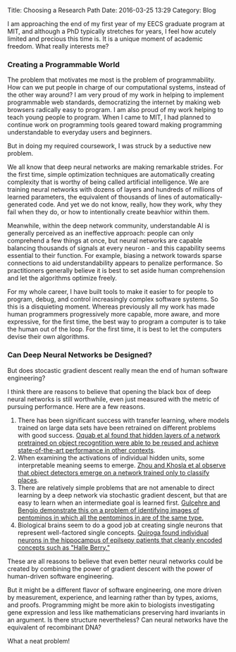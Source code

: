 Title: Choosing a Research Path
Date: 2016-03-25 13:29
Category: Blog

I am approaching the end of my first year of my EECS graduate program at
MIT, and although a PhD typically stretches for years, I feel how acutely
limited and precious this time is. It is a unique moment of academic
freedom.  What really interests me?

### Creating a Programmable World

The problem that motivates me most is the problem of
programmability. How can we put people in charge of our
computational systems, instead of the other way around?  I am very
proud of my work in helping to implement programmable web
standards, democratizing the internet by making web browsers radically
easy to program. I am also proud of my work helping to teach young
people to program. When I came to MIT, I had planned to continue
work on programming tools geared toward making programming
understandable to everyday users and beginners.

But in doing my required coursework, I was
struck by a seductive new problem.

We all know that deep neural networks are making remarkable strides.
For the first time, simple optimization techniques are automatically
creating complexity that is worthy of being called artificial
intelligence. We are training neural networks with dozens of layers and
hundreds of millions of learned parameters, the equivalent of
thousands of lines of automatically-generated code.  And yet
we do not know, really, how they work, why they fail when they do,
or how to intentionally create beavhior within them.

Meanwhile, within the deep network community, understandable
AI is generally perceived as an ineffective approach: people can only
comprehend a few things at once, but neural networks are capable
balancing thousands of signals at every neuron - and this capability
seems essential to their function.  For example, biasing a network
towards sparse connections to aid understandability appears to
penalize performance. So practitioners generally believe it is
best to set aside human comprehension and let the
algorithms optimize freely.

For my whole career, I have built tools to make it easier to for
people to program, debug, and control increasingly complex software
systems. So this is a disquieting moment.  Whereas previously
all my work has made human programmers progressively more capable,
more aware, and more expressive, for the first time, the best way
to program a computer is to take the human out of the loop. For
the first time, it is best to let the computers devise
their own algorithms.

### Can Deep Neural Networks be Designed?

But does stocastic gradient descent really mean the end of
human software engineering?

I think there are reasons to believe that opening the black box
of deep neural networks is still worthwhile, even just measured with the
metric of pursuing performance.  Here are a few reasons.

   1. There has been significant success with transfer learning, where models
      trained on large data sets have been retrained on different problems
      with good success.  [Oquab et al found that hidden layers of a
      network pretrained on object recogntition were able to be reused and
      achieve state-of-the-art performance in other contexts](https://scholar.google.com/scholar?q=oquab+learning+transferring+mid-level+representations).
   2. When examining the activations of individual hidden units,
      some interpretable meaning seems to emerge.  [Zhou and Khosla
      et al observe that object detectors emerge on a network trained
      only to classify places](https://scholar.google.com/scholar?hl=en&q=zhou+object+detectors+emerge+in+deep+scene+cnns).
   3. There are relatively simple problems that are not amenable to
      direct learning by a deep network via stochastic gradient descent,
      but that are easy to learn when an intermediate goal is learned first.
      [Gulcehre and Bengio demonstrate this on a problem of identifying
      images of pentominos in which all the pentominos in are of the same
      type.](http://arxiv.org/abs/1301.4083)
   4. Biological brains seem to do a good job at creating single neurons
      that represent well-factored single concepts.
      [Quiroga found individual neurons in the hippocampus of epilsepy
      patients that cleanly encoded concepts such as "Halle Berry."](https://scholar.google.com/scholar?q=quiroga+Invariant+visual+representation+by+single+neurons+in+the+human+brain)

These are all reasons to believe that even better neural networks
could be created by combining the power of gradient descent with
the power of human-driven software engineering.

But it might be a different flavor of software engineering, one
more driven by measurement, experience, and learning rather
than by types, axioms, and proofs.  Programming might be
more akin to biologists investigating gene expression and
less like mathematicians preserving hard invariants in an
argument. Is there structure nevertheless?  Can neural networks
have the equivalent of recombinant DNA?

What a neat problem!

